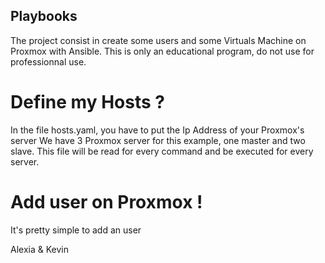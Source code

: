 ## Playbooks

The project consist in create some users and some Virtuals Machine on Proxmox with Ansible.
This is only an educational program, do not use for professionnal use.

# Define my Hosts ? 

In the file hosts.yaml, you have to put the Ip Address of your Proxmox's server
We have 3 Proxmox server for this example, one master and two slave.
This file will be read for every command and be executed for every server.

# Add user on Proxmox ! 

It's pretty simple to add an user 


Alexia & Kevin


